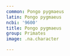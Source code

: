 ```yaml
---
common: Pongo pygmaeus
latin: Pongo pygmaeus
ncbi: '9600'
title: Pongo pygmaeus
group: Primates
image: .na.character

---
```

